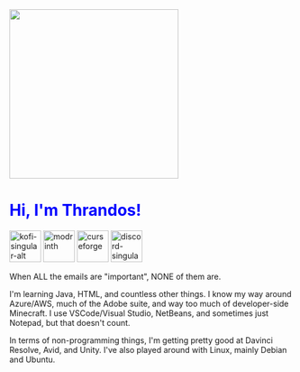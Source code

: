 <img src="https://cdn.modrinth.com/data/cached_images/70593e21b5e98c9ae8b993b0c7955d038b5a1469.gif" width="300" height="300">

# **<font color=blue>Hi, I'm Thrandos!</font>**

[<img alt="kofi-singular-alt" height="56" src="https://cdn.jsdelivr.net/npm/@intergrav/devins-badges@3/assets/cozy/donate/kofi-singular-alt_vector.svg">](https://ko-fi.com/thrandos)
[<img alt="modrinth" height="56" src="https://cdn.jsdelivr.net/npm/@intergrav/devins-badges@3/assets/cozy-minimal/available/modrinth_vector.svg">](https://modrinth.com/user/Thrandos)
[<img alt="curseforge" height="56" src="https://cdn.jsdelivr.net/npm/@intergrav/devins-badges@3/assets/cozy-minimal/available/curseforge_vector.svg">](https://www.curseforge.com/members/thrandos/projects)
[<img alt="discord-singular" height="56" src="https://cdn.jsdelivr.net/npm/@intergrav/devins-badges@3/assets/cozy-minimal/social/discord-singular_vector.svg">](https://discordapp.com/users/1050181410494873600)

When ALL the emails are "important", NONE of them are.

I'm learning Java, HTML, and countless other things. I know my way around Azure/AWS, much of the Adobe suite, and way too much of developer-side Minecraft. I use VSCode/Visual Studio, NetBeans, and sometimes just Notepad, but that doesn't count.

In terms of non-programming things, I'm getting pretty good at Davinci Resolve, Avid, and Unity. I've also played around with Linux, mainly Debian and Ubuntu.
